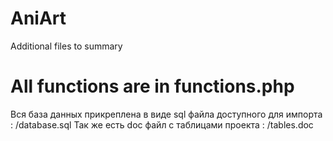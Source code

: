 # AniArt
Additional files to summary
# All functions are in functions.php
  Вся база данных прикреплена в виде sql файла доступного для импорта : /database.sql
		Так же есть	doc файл с таблицами проекта : /tables.doc
